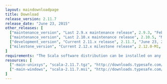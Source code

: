 ```yaml
---
layout: maindownloadpage
title: Download
release_version: 2.11.7
release_date: "June 23, 2015"
other_releases: [
  ["maintenance_version", "Last 2.9.x maintenance release", 2.9.3, "February 28, 2013"],
  ["maintenance_version", "Last 2.10.x maintenance release", 2.10.5, "March 5, 2015"],
  ["development_version", "Current 2.11.x release", 2.11.7, "June 23, 2015"],
  ["milestone_version", "Current 2.12.x milestone release", 2.12.0-M1, "May 5, 2015"]
]
requirements: "The Scala software distribution can be installed on any platform with a <a href='http://www.java.com/'>Java runtime</a>, version 1.6 or later."
resources: [
  ["-main-unixsys", "scala-2.11.7.tgz", "http://downloads.typesafe.com/scala/2.11.7/scala-2.11.7.tgz", "Max OS X, Unix, Cygwin", "25.87M"],
  ["-main-windows", "scala-2.11.7.msi", "http://downloads.typesafe.com/scala/2.11.7/scala-2.11.7.msi", "Windows (msi installer)", "107.88M"]
]
---
```

